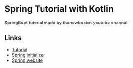 # Spring Tutorial with Kotlin

SpringBoot tutorial made by thenewboston youtube channel.


## Links
- [Tutorial](https://youtube.com/playlist?list=PL6gx4Cwl9DGDPsneZWaOFg0H2wsundyGr)
- [Spring initializer](https://start.spring.io/)
- [Spring website](https://spring.io/)
